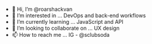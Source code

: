 - 👋 Hi, I’m @roarshackvan
- 👀 I’m interested in ... DevOps and back-end workflows
- 🌱 I’m currently learning ... JavaScript and API
- 💞️ I’m looking to collaborate on ... UX design
- 📫 How to reach me ... IG - @sclubsoda 

<!---
roarshackvan/roarshackvan is a ✨ special ✨ repository because its `README.md` (this file) appears on your GitHub profile.
You can click the Preview link to take a look at your changes.
--->
